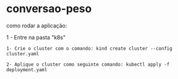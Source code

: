 # conversao-peso

como rodar a aplicação: 

 1 - Entre na pasta "k8s"

    1- Crie o cluster com o comando: kind create cluster --config cluster.yaml
    
    2- Aplique o cluster como seguinte comando: kubectl apply -f deployment.yaml